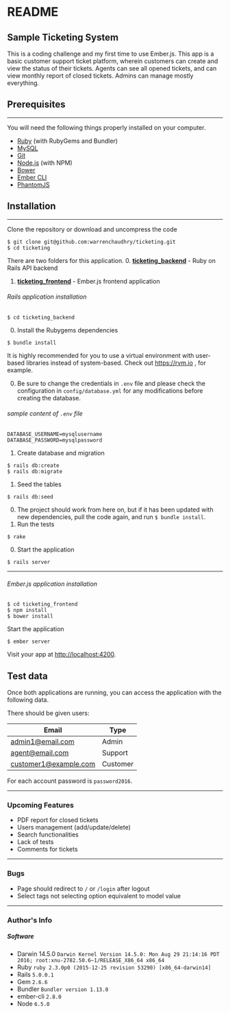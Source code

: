 # README
## Sample Ticketing System

This is a coding challenge and my first time to use Ember.js.
This app is a basic customer support ticket platform, wherein customers can create and view the status of their tickets.
Agents can see all opened tickets, and can view monthly report of closed tickets. Admins can manage mostly everything.

## Prerequisites
----
You will need the following things properly installed on your computer.

* [Ruby](http://ruby-lang.org) (with RubyGems and Bundler)
* [MySQL](https://www.mysql.com/)
* [Git](http://git-scm.com/)
* [Node.js](http://nodejs.org/) (with NPM)
* [Bower](http://bower.io/)
* [Ember CLI](http://ember-cli.com/)
* [PhantomJS](http://phantomjs.org/)

## Installation
___
Clone the repository or download and uncompress the code
```
$ git clone git@github.com:warrenchaudhry/ticketing.git
$ cd ticketing
```
There are two folders for this application.
 0. [**ticketing_backend**](https://github.com/warrenchaudhry/ticketing/tree/master/ticketing_backend) -  Ruby on Rails API backend
 1. [**ticketing_frontend**](https://github.com/warrenchaudhry/ticketing/tree/master/ticketing_frontend) - Ember.js frontend application


###### Rails application installation
```
$ cd ticketing_backend
```
0. Install the Rubygems dependencies  
  ```
  $ bundle install
  ```
  It is highly recommended for you to use a virtual environment with user-based libraries instead of system-based. Check out https://rvm.io , for example.

0. Be sure to change the credentials in `.env` file and please check the configuration in `config/database.yml` for any modifications before creating the database.
  ###### sample content of `.env` file
  ```
  DATABASE_USERNAME=mysqlusername
  DATABASE_PASSWORD=mysqlpassword
  ```
1. Create database and migration
  ```
  $ rails db:create
  $ rails db:migrate
  ```  
1. Seed the tables  
  ```
  $ rails db:seed
  ```  
0. The project should work from here on, but if it has been updated with new dependencies, pull the code again, and run `$ bundle install`.
0. Run the tests
```
$ rake
```
0. Start the application
```
$ rails server
```
---
###### Ember.js application installation
```
$ cd ticketing_frontend
$ npm install
$ bower install
```
Start the application
```
$ ember server
```
Visit your app at [http://localhost:4200](http://localhost:4200).


## Test data

Once both applications are running, you can access the application with the following data.

There should be given users:

| Email                 | Type     |
| -------------------   | -------  |
| admin1@email.com      | Admin    |
| agent@email.com       | Support  |
| customer1@example.com | Customer |

For each account password is `password2016`.

----
### Upcoming Features
* PDF report for closed tickets
* Users management (add/update/delete)
* Search functionalities
* Lack of tests
* Comments for tickets

----
### Bugs
* Page should redirect to `/` or `/login` after logout
* Select tags not selecting option equivalent to model value

----
### Author's Info
##### Software
* Darwin  14.5.0 `Darwin Kernel Version 14.5.0: Mon Aug 29 21:14:16 PDT 2016; root:xnu-2782.50.6~1/RELEASE_X86_64 x86_64`
* Ruby `ruby 2.3.0p0 (2015-12-25 revision 53290) [x86_64-darwin14]`
* Rails `5.0.0.1`
* Gem `2.6.6`
* Bundler `Bundler version 1.13.0`
* ember-cli `2.8.0`
* Node `6.5.0`
